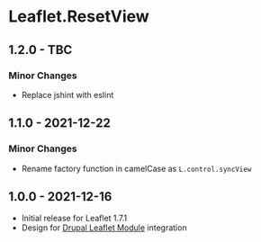 # Leaflet.ResetView

## 1.2.0 - TBC

### Minor Changes

  - Replace jshint with eslint

## 1.1.0 - 2021-12-22

### Minor Changes

  - Rename factory function in camelCase as `L.control.syncView`

## 1.0.0 - 2021-12-16

  - Initial release for Leaflet 1.7.1
  - Design for [Drupal Leaflet Module](https://www.drupal.org/project/leaflet) integration
